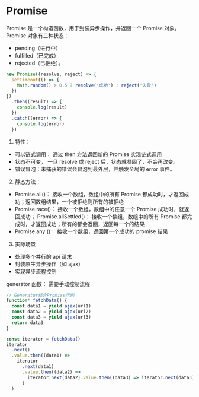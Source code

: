 # Promise

Promise 是一个构造函数，用于封装异步操作，并返回一个 Promise 对象。Promise 对象有三种状态：

- pending（进行中）
- fulfilled（已完成）
- rejected（已拒绝）。

```js
new Promise((resolve, reject) => {
  setTimeout(() => {
    Math.random() > 0.5 ? resolve('成功') : reject('失败')
  })
})
  .then((result) => {
    console.log(result)
  })
  .catch((error) => {
    console.log(error)
  })
```

1. 特性：

- 可以链式调用： 通过 then 方法返回新的 Promise 实现链式调用
- 状态不可变， 一旦 resolve 或 reject 后，状态就凝固了，不会再改变。
- 错误冒泡：未捕获的错误会冒泡到最外层，并触发全局的 error 事件。

2. 静态方法：

- Promise.all()： 接收一个数组，数组中的所有 Promise 都成功时，才返回成功；返回数组结果，一个被拒绝则所有的被拒绝
- Promise.race()： 接收一个数组，数组中的任意一个 Promise 成功时，就返回成功；
  Promise.allSettled()： 接收一个数组，数组中的所有 Promise 都完成时，才返回成功；所有的都会返回，返回每一个的结果
- Promise.any ()： 接收一个数组，返回第一个成功的 promise 结果

3. 实际场景

- 处理多个并行的 api 请求
- 封装原生异步操作（如 ajax）
- 实现异步流程控制

generator 函数：
需要手动控制流程

```js
// Generator结合Promise示例
function* fetchData() {
  const data1 = yield ajax(url1)
  const data2 = yield ajax(url2)
  const data3 = yield ajax(url3)
  return data3
}

const iterator = fetchData()
iterator
  .next()
  .value.then((data1) =>
    iterator
      .next(data1)
      .value.then((data2) =>
        iterator.next(data2).value.then((data3) => iterator.next(data3))
      )
  )
```
